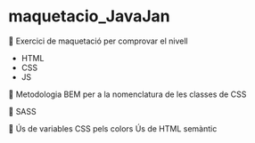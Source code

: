 # maquetacio_JavaJan
🍭  Exercici de maquetació per comprovar el nivell
- HTML
- CSS
- JS

🍭  Metodologia BEM per a la nomenclatura de les classes de CSS

🍭  SASS

🍭  Ús de variables CSS pels colors
Ús de HTML semàntic

